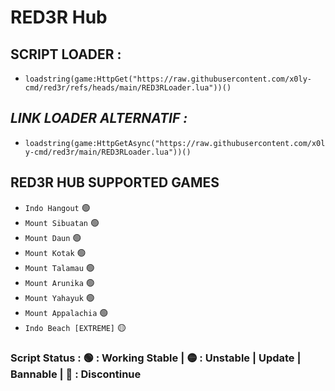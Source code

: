 # RED3R Hub

## **SCRIPT LOADER :**
- ```loadstring(game:HttpGet("https://raw.githubusercontent.com/x0ly-cmd/red3r/refs/heads/main/RED3RLoader.lua"))()```

## *LINK LOADER ALTERNATIF :*
- ```loadstring(game:HttpGetAsync("https://raw.githubusercontent.com/x0ly-cmd/red3r/main/RED3RLoader.lua"))()```

## **RED3R HUB SUPPORTED GAMES** 

- `Indo Hangout` :green_circle:
- `Mount Sibuatan` :green_circle:
- `Mount Daun` :green_circle:
- `Mount Kotak` :green_circle:
- `Mount Talamau` :green_circle:
- `Mount Arunika` :green_circle:
- `Mount Yahayuk` :green_circle:
- `Mount Appalachia` :green_circle:
- `Indo Beach [EXTREME]` :yellow_circle:

### Script Status :  :green_circle: : Working Stable |  :yellow_circle:  : Unstable | Update | Bannable |  :red_circle: : Discontinue
